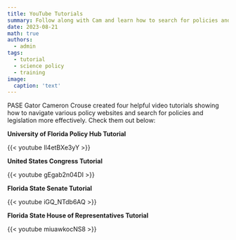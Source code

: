```yaml
---
title: YouTube Tutorials
summary: Follow along with Cam and learn how to search for policies and legislation more effectively!
date: 2023-08-21
math: true
authors:
  - admin
tags:
  - tutorial
  - science policy
  - training
image:
  caption: 'text'
---
```


PASE Gator Cameron Crouse created four helpful video tutorials showing how to navigate various policy websites and search for policies and legislation more effectively. Check them out below:

**University of Florida Policy Hub Tutorial**

  {{< youtube Il4etBXe3yY >}}

**United States Congress Tutorial**

  {{< youtube gEgab2n04DI >}}

**Florida State Senate Tutorial**

  {{< youtube iGQ_NTdb6AQ >}}

**Florida State House of Representatives Tutorial**

  {{< youtube miuawkocNS8 >}}
